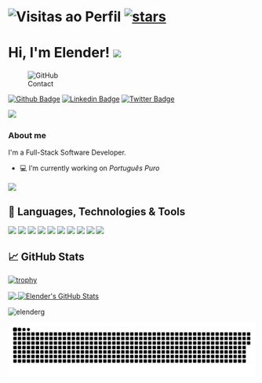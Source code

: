 <h1 align="left"><img src="https://komarev.com/ghpvc/?username=JefersonTaiyou&label=Visitas%20Perfil&color=0e75b6&style=flat" alt="Visitas ao Perfil" width="150" height="28"/>
<a href="https://github.com/elenderg/elenderg/stargazers">
 <img src="https://img.shields.io/github/stars/elenderg/elenderg" title="Favoritos" alt="stars" width="70" height="28"/> 
</a><br>

</h1>

<!--### Hi there ??


**elenderg/elenderg** is a ? _special_ ? repository because its `README.md` (this file) appears on your GitHub profile.

Here are some ideas to get you started:

- ?? I’m currently working on ...
- ?? I’m currently learning ...
- ?? I’m looking to collaborate on ...
- ?? I’m looking for help with ...
- ?? Ask me about ...
- ?? How to reach me: ...
- ? Fun fact: ...
-->

# Hi, I'm Elender! <img src="https://raw.githubusercontent.com/MartinHeinz/MartinHeinz/master/wave.gif" width="30px">

  
<figure>
  <img src="https://img.shields.io/github/followers/JefersonTaiyou?label=Seguir&style=social" height="22" title="Follow" align="center" alt="GitHub">
  <figcaption>Contact</figcaption>
</figure>

     
[![Github Badge](https://img.shields.io/badge/-Github-000?style=flat-square&logo=Github&logoColor=white&link=https://github.com/fagnerpsantos)](https://github.com/elenderg)
[![Linkedin Badge](https://img.shields.io/badge/-LinkedIn-blue?style=flat-square&logo=Linkedin&logoColor=white&link=https://www.linkedin.com/in/elenderg/)](https://www.linkedin.com/in/elenderg/)
[![Twitter Badge](https://img.shields.io/badge/-Twitter-1ca0f1?style=flat-square&labelColor=1ca0f1&logo=twitter&logoColor=white&link=https://twitter.com/elenderg)](https://twitter.com/elenderg)
<!--[![Youtube Badge](https://img.shields.io/badge/-YouTube-ff0000?style=flat-square&labelColor=ff0000&logo=youtube&logoColor=white&link=https://www.youtube.com/user/)](https://www.youtube.com/user/)-->
<p><a href="https://www.linkedin.com/in/elender/">
  <img src="https://user-images.githubusercontent.com/1089556/150423630-c5adc999-4247-4417-9a6a-6056fea4a85d.png" />
</a></p>



### About me
I'm a Full-Stack Software Developer.

- 💻 I’m currently working on *Português Puro*
<a href="https://github.com/elenderg/Portugues-Puro">
  <img align="center" src="https://github-readme-stats.vercel.app/api/pin/?username=elenderg&repo=portugues-puro&title_color=ffffff&text_color=c9cacc&icon_color=2bbc8a&bg_color=1d1f21" />
</a>   

  
## 🔧 Languages, Technologies & Tools
![](https://img.shields.io/badge/OS-Linux-informational?style=flat&logo=linux&logoColor=white&color=2bbc8a)
![](https://img.shields.io/badge/Shell-Bash-informational?style=flat&logo=gnu-bash&logoColor=white&color=2bbc8a)
![](https://img.shields.io/badge/⠀-MARKDOWN-informational?style=flat&logo=markdown&logoColor=white&color=2bbc8a)
![](https://img.shields.io/badge/ﾠ-HTML5-informational?style=flat&logo=HTML5&logoColor=white&color=2bbc8a)
![](https://img.shields.io/badge/ﾠ-CSS3-informational?style=flat&logo=CSS3&logoColor=white&color=2bbc8a)
![](https://img.shields.io/badge/Code-Python-informational?style=flat&logo=python&logoColor=white&color=2bbc8a)
![](https://img.shields.io/badge/ﾠ-JavaScript-informational?style=flat&logo=javascript&logoColor=white&color=2bbc8a)
![](https://img.shields.io/badge/⠀-React-informational?style=flat&logo=React&logoColor=white&color=2bbc8a)
![](https://img.shields.io/badge/ﾠ-MySQL-informational?style=flat&logo=MySQL&logoColor=white&color=2bbc8a)
![](https://img.shields.io/badge/ﾠ-Microsoft_SQL_Server-informational?style=flat&logo=microsoft-sql-server&logoColor=white&color=2bbc8a)


<!--<p align="left"> <a href="https://www.cprogramming.com/" target="_blank"> <img src="https://devicons.github.io/devicon/devicon.git/icons/c/c-original.svg" alt="c" width="40" height="40"/> </a> <a href="https://www.w3schools.com/css/" target="_blank"> <img src="https://devicons.github.io/devicon/devicon.git/icons/css3/css3-original-wordmark.svg" alt="css3" width="40" height="40"/> </a> <a href="https://git-scm.com/" target="_blank"> <img src="https://www.vectorlogo.zone/logos/git-scm/git-scm-icon.svg" alt="git" width="40" height="40"/> </a> <a href="https://www.w3.org/html/" target="_blank"> <img src="https://devicons.github.io/devicon/devicon.git/icons/html5/html5-original-wordmark.svg" alt="html5" width="40" height="40"/> </a> <a href="https://developer.mozilla.org/en-US/docs/Web/JavaScript" target="_blank"> <img src="https://devicons.github.io/devicon/devicon.git/icons/javascript/javascript-original.svg" alt="javascript" width="40" height="40"/> </a> <a href="https://jekyllrb.com/" target="_blank"> <img src="https://www.vectorlogo.zone/logos/jekyllrb/jekyllrb-icon.svg" alt="jekyll" width="40" height="40"/> </a> <a href="https://www.linux.org/" target="_blank"> <img src="https://devicons.github.io/devicon/devicon.git/icons/linux/linux-original.svg" alt="linux" width="40" height="40"/> </a> <a href="https://www.mysql.com/" target="_blank"> <img src="https://devicons.github.io/devicon/devicon.git/icons/mysql/mysql-original-wordmark.svg" alt="mysql" width="40" height="40"/> </a> <a href="https://www.php.net" target="_blank"> <img src="https://devicons.github.io/devicon/devicon.git/icons/php/php-original.svg" alt="php" width="40" height="40"/> </a> <a href="https://www.python.org" target="_blank"> <img src="https://devicons.github.io/devicon/devicon.git/icons/python/python-original.svg" alt="python" width="40" height="40"/> </a> </p>-->



## &#x1f4c8; GitHub Stats

[![trophy](https://github-profile-trophy.vercel.app/?username=elenderg&theme=onedark)](https://github.com/elenderg/)




<a href="https://github.com/elenderg/elenderg">
  <img align="center" src="https://github-readme-stats.vercel.app/api/top-langs/?username=elenderg&hide='',html&title_color=ffffff&text_color=c9cacc&icon_color=2bbc8a&bg_color=1d1f21" />
</a>


<a href="https://github.com/elenderg/elenderg">
  <img align="center" src="https://github-readme-stats.vercel.app/api?username=elenderg&show_icons=true&line_height=27&count_private=true&title_color=ffffff&text_color=c9cacc&icon_color=2bbc8a&bg_color=1d1f21" alt="Elender's GitHub Stats" />
</a>
 
<p><img align="center" src="https://github-readme-streak-stats.herokuapp.com/?user=elenderg&" alt="elenderg" /></p>

<!--START_SECTION:waka-->
<!--END_SECTION:waka-->
<div>
  
![Snake animation](https://github.com/elenderg/elenderg/blob/main/github-contribution-grid-snake.svg) 
</div>
    

